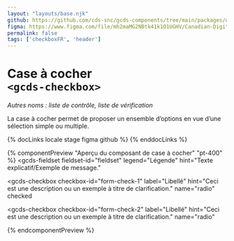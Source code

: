 ```yaml
---
layout: "layouts/base.njk"
github: https://github.com/cds-snc/gcds-components/tree/main/packages/web/src/components/gcds-checkbox
figma: https://www.figma.com/file/mh2maMG2NBtk41k1O1UGHV/Canadian-Digital-Service%E2%80%A8---GC-Design-System?node-id=2760%3A8318&t=ciEmm7GYyGAY73zZ-0
permalink: false
tags: ['checkboxFR', 'header']
---
```


# Case à cocher<br>`<gcds-checkbox>`

_Autres noms : liste de contrôle, liste de vérification_

La case à cocher permet de proposer un ensemble d’options en vue d’une sélection simple ou multiple.

{% docLinks locale stage figma github %}
{% enddocLinks %}

{% componentPreview "Aperçu du composant de case à cocher" "pt-400" %}
<gcds-fieldset
  fieldset-id="fieldset"
  legend="Légende"
  hint="Texte explicatif/Exemple de message."
>
  <gcds-checkbox
    checkbox-id="form-check-1"
    label="Libellé"
    hint="Ceci est une description ou un exemple à titre de clarification."
    name="radio"
    checked
  ></gcds-checkbox>
  <gcds-checkbox
    checkbox-id="form-check-2"
    label="Libellé"
    hint="Ceci est une description ou un exemple à titre de clarification."
    name="radio"
  ></gcds-checkbox>
</gcds-fieldset>
{% endcomponentPreview %}

